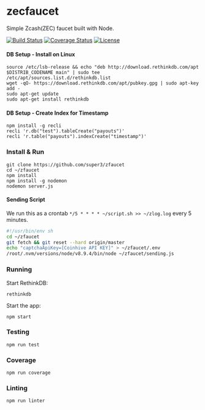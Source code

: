 # zecfaucet
Simple Zcash(ZEC) faucet built with Node.

[![Build Status](https://travis-ci.org/super3/zfaucet.svg?branch=master)](https://travis-ci.org/super3/zfaucet)
[![Coverage Status](https://coveralls.io/repos/github/super3/zfaucet/badge.svg?branch=master)](https://coveralls.io/github/super3/zfaucet?branch=master)
[![License](https://img.shields.io/badge/license-AGPLv3-blue.svg?label=license)](https://github.com/Storj/super3/zfaucet/blob/master/LICENSE)

#### DB Setup - Install on Linux
```
source /etc/lsb-release && echo "deb http://download.rethinkdb.com/apt $DISTRIB_CODENAME main" | sudo tee /etc/apt/sources.list.d/rethinkdb.list
wget -qO- https://download.rethinkdb.com/apt/pubkey.gpg | sudo apt-key add -
sudo apt-get update
sudo apt-get install rethinkdb
```

#### DB Setup - Create Index for Timestamp
```
npm install -g recli
recli 'r.db("test").tableCreate("payouts")'
recli 'r.table("payouts").indexCreate("timestamp")'
```

### Install & Run
```
git clone https://github.com/super3/zfaucet
cd ~/zfaucet
npm install
npm install -g nodemon
nodemon server.js
```

#### Sending Script
We run this as a crontab ```*/5 * * * * ~/script.sh >> ~/zlog.log``` every 5 minutes.
```bash
#!/usr/bin/env sh
cd ~/zfaucet
git fetch && git reset --hard origin/master
echo "captchaApiKey=[Coinhive API KEY]" > ~/zfaucet/.env
/root/.nvm/versions/node/v8.9.4/bin/node ~/zfaucet/sending.js
```

### Running
Start RethinkDB:
```
rethinkdb
```

Start the app:
```
npm start
```

### Testing
```
npm run test
```

### Coverage
```
npm run coverage
```

### Linting
```
npm run linter
```
